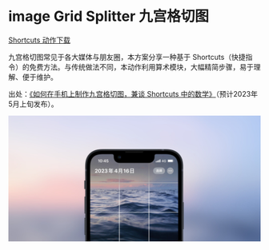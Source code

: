 # image Grid Splitter 九宫格切图

[Shortcuts 动作下载](https://www.icloud.com/shortcuts/138e7cde2b7d4327a2b0df4eecc6b5e9)

九宫格切图常见于各大媒体与朋友圈，本方案分享一种基于 Shortcuts（快捷指令）的免费方法。与传统做法不同，本动作利用算术模块，大幅精简步骤，易于理解、便于维护。

出处：[《如何在手机上制作九宫格切图，兼谈 Shortcuts 中的数学》](https://utgd.net)（预计2023年5月上旬发布）。

![title](img.jpeg)